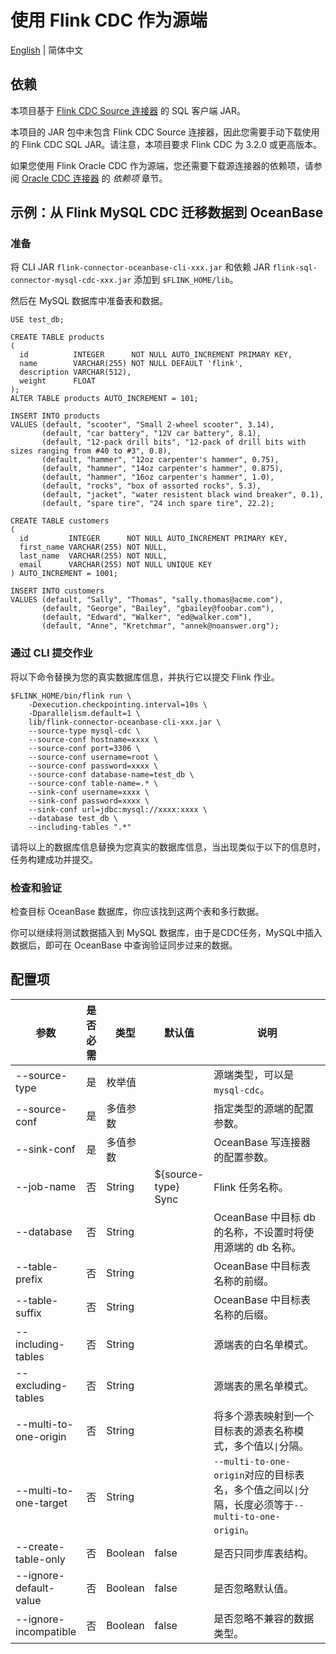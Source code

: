 # 使用 Flink CDC 作为源端

[English](flink-cdc-source.md) | 简体中文

## 依赖

本项目基于 [Flink CDC Source 连接器](https://nightlies.apache.org/flink/flink-cdc-docs-master/docs/connectors/flink-sources/overview/) 的 SQL 客户端 JAR。

本项目的 JAR 包中未包含 Flink CDC Source 连接器，因此您需要手动下载使用的 Flink CDC SQL JAR。请注意，本项目要求 Flink CDC 为 3.2.0 或更高版本。

如果您使用 Flink Oracle CDC 作为源端，您还需要下载源连接器的依赖项，请参阅 [Oracle CDC 连接器](https://nightlies.apache.org/flink/flink-cdc-docs-master/docs/connectors/flink-sources/oracle-cdc/#sql-client-jar) 的 *依赖项* 章节。

## 示例：从 Flink MySQL CDC 迁移数据到 OceanBase

### 准备

将 CLI JAR `flink-connector-oceanbase-cli-xxx.jar` 和依赖 JAR `flink-sql-connector-mysql-cdc-xxx.jar` 添加到 `$FLINK_HOME/lib`。

然后在 MySQL 数据库中准备表和数据。

```mysql
USE test_db;

CREATE TABLE products
(
  id          INTEGER      NOT NULL AUTO_INCREMENT PRIMARY KEY,
  name        VARCHAR(255) NOT NULL DEFAULT 'flink',
  description VARCHAR(512),
  weight      FLOAT
);
ALTER TABLE products AUTO_INCREMENT = 101;

INSERT INTO products
VALUES (default, "scooter", "Small 2-wheel scooter", 3.14),
       (default, "car battery", "12V car battery", 8.1),
       (default, "12-pack drill bits", "12-pack of drill bits with sizes ranging from #40 to #3", 0.8),
       (default, "hammer", "12oz carpenter's hammer", 0.75),
       (default, "hammer", "14oz carpenter's hammer", 0.875),
       (default, "hammer", "16oz carpenter's hammer", 1.0),
       (default, "rocks", "box of assorted rocks", 5.3),
       (default, "jacket", "water resistent black wind breaker", 0.1),
       (default, "spare tire", "24 inch spare tire", 22.2);

CREATE TABLE customers
(
  id         INTEGER      NOT NULL AUTO_INCREMENT PRIMARY KEY,
  first_name VARCHAR(255) NOT NULL,
  last_name  VARCHAR(255) NOT NULL,
  email      VARCHAR(255) NOT NULL UNIQUE KEY
) AUTO_INCREMENT = 1001;

INSERT INTO customers
VALUES (default, "Sally", "Thomas", "sally.thomas@acme.com"),
       (default, "George", "Bailey", "gbailey@foobar.com"),
       (default, "Edward", "Walker", "ed@walker.com"),
       (default, "Anne", "Kretchmar", "annek@noanswer.org");
```

### 通过 CLI 提交作业

将以下命令替换为您的真实数据库信息，并执行它以提交 Flink 作业。

```shell
$FLINK_HOME/bin/flink run \
    -Dexecution.checkpointing.interval=10s \
    -Dparallelism.default=1 \
    lib/flink-connector-oceanbase-cli-xxx.jar \
    --source-type mysql-cdc \
    --source-conf hostname=xxxx \
    --source-conf port=3306 \
    --source-conf username=root \
    --source-conf password=xxxx \
    --source-conf database-name=test_db \
    --source-conf table-name=.* \
    --sink-conf username=xxxx \
    --sink-conf password=xxxx \
    --sink-conf url=jdbc:mysql://xxxx:xxxx \
    --database test_db \
    --including-tables ".*"
```

请将以上的数据库信息替换为您真实的数据库信息，当出现类似于以下的信息时，任务构建成功并提交。

### 检查和验证

检查目标 OceanBase 数据库，你应该找到这两个表和多行数据。

你可以继续将测试数据插入到 MySQL 数据库，由于是CDC任务，MySQL中插入数据后，即可在 OceanBase 中查询验证同步过来的数据。

## 配置项

<div class="highlight">
    <table class="colwidths-auto docutils">
        <thead>
            <tr>
                <th class="text-left" style="width: 10%">参数</th>
                <th class="text-left" style="width: 5%">是否必需</th>
                <th class="text-left" style="width: 15%">类型</th>
                <th class="text-left" style="width: 10%">默认值</th>
                <th class="text-left" style="width: 50%">说明</th>
            </tr>
        </thead>
        <tbody>
            <tr>
                <td>--source-type</td>
                <td>是</td>
                <td>枚举值</td>
                <td style="word-wrap: break-word;"></td>
                <td>源端类型，可以是 <code>mysql-cdc</code>。</td>
            </tr>
            <tr>
                <td>--source-conf</td>
                <td>是</td>
                <td>多值参数</td>
                <td style="word-wrap: break-word;"></td>
                <td>指定类型的源端的配置参数。</td>
            </tr>
            <tr>
                <td>--sink-conf</td>
                <td>是</td>
                <td>多值参数</td>
                <td style="word-wrap: break-word;"></td>
                <td>OceanBase 写连接器的配置参数。</td>
            </tr>
            <tr>
                <td>--job-name</td>
                <td>否</td>
                <td>String</td>
                <td style="word-wrap: break-word;">${source-type} Sync</td>
                <td>Flink 任务名称。</td>
            </tr>
            <tr>
                <td>--database</td>
                <td>否</td>
                <td>String</td>
                <td style="word-wrap: break-word;"></td>
                <td>OceanBase 中目标 db 的名称，不设置时将使用源端的 db 名称。</td>
            </tr>
            <tr>
                <td>--table-prefix</td>
                <td>否</td>
                <td>String</td>
                <td style="word-wrap: break-word;"></td>
                <td>OceanBase 中目标表名称的前缀。</td>
            </tr>
            <tr>
                <td>--table-suffix</td>
                <td>否</td>
                <td>String</td>
                <td style="word-wrap: break-word;"></td>
                <td>OceanBase 中目标表名称的后缀。</td>
            </tr>
            <tr>
                <td>--including-tables</td>
                <td>否</td>
                <td>String</td>
                <td style="word-wrap: break-word;"></td>
                <td>源端表的白名单模式。</td>
            </tr>
            <tr>
                <td>--excluding-tables</td>
                <td>否</td>
                <td>String</td>
                <td style="word-wrap: break-word;"></td>
                <td>源端表的黑名单模式。</td>
            </tr>
            <tr>
                <td>--multi-to-one-origin</td>
                <td>否</td>
                <td>String</td>
                <td style="word-wrap: break-word;"></td>
                <td>将多个源表映射到一个目标表的源表名称模式，多个值以<code>|</code>分隔。</td>
            </tr>
            <tr>
                <td>--multi-to-one-target</td>
                <td>否</td>
                <td>String</td>
                <td style="word-wrap: break-word;"></td>
                <td><code>--multi-to-one-origin</code>对应的目标表名，多个值之间以<code>|</code>分隔，长度必须等于<code>--multi-to-one-origin</code>。</td>
            </tr>
            <tr>
                <td>--create-table-only</td>
                <td>否</td>
                <td>Boolean</td>
                <td style="word-wrap: break-word;">false</td>
                <td>是否只同步库表结构。</td>
            </tr>
            <tr>
                <td>--ignore-default-value</td>
                <td>否</td>
                <td>Boolean</td>
                <td style="word-wrap: break-word;">false</td>
                <td>是否忽略默认值。</td>
            </tr>
            <tr>
                <td>--ignore-incompatible</td>
                <td>否</td>
                <td>Boolean</td>
                <td style="word-wrap: break-word;">false</td>
                <td>是否忽略不兼容的数据类型。</td>
            </tr>
        </tbody>
    </table>
</div>

